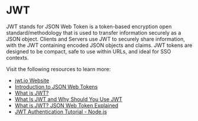 # JWT

JWT stands for JSON Web Token is a token-based encryption open standard/methodology that is used to transfer information securely as a JSON object. Clients and Servers use JWT to securely share information, with the JWT containing encoded JSON objects and claims. JWT tokens are designed to be compact, safe to use within URLs, and ideal for SSO contexts.

Visit the following resources to learn more:

- [jwt.io Website](https://jwt.io/)
- [Introduction to JSON Web Tokens](https://jwt.io/introduction)
- [What is JWT?](https://www.akana.com/blog/what-is-jwt)
- [What Is JWT and Why Should You Use JWT](https://www.youtube.com/watch?v=7Q17ubqLfaM)
- [What is JWT? JSON Web Token Explained](https://www.youtube.com/watch?v=926mknSW9Lo)
- [JWT Authentication Tutorial - Node.js](https://www.youtube.com/watch?v=mbsmsi7l3r4)
